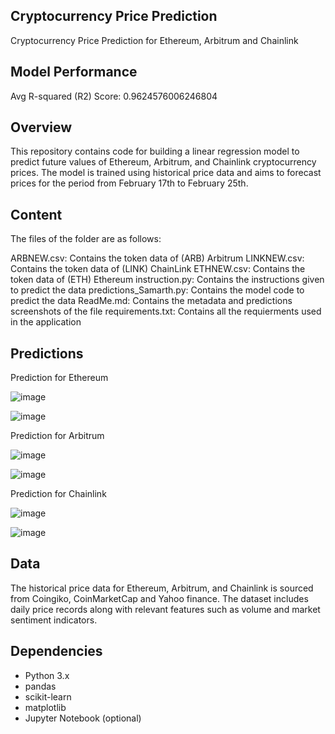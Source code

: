 ## Cryptocurrency Price Prediction
 Cryptocurrency Price Prediction for Ethereum, Arbitrum and Chainlink

## Model Performance
Avg R-squared (R2) Score: 0.9624576006246804

 ## Overview
This repository contains code for building a linear regression model to predict future values of Ethereum, Arbitrum, and Chainlink cryptocurrency prices. The model is trained using historical price data and aims to forecast prices for the period from February 17th to February 25th.

## Content
The files of the folder are as follows:

ARBNEW.csv: Contains the token data of (ARB) Arbitrum
LINKNEW.csv: Contains the token data of (LINK) ChainLink
ETHNEW.csv: Contains the token data of (ETH) Ethereum
instruction.py: Contains the instructions given to predict the data
predictions_Samarth.py: Contains the model code to predict the data
ReadMe.md: Contains the metadata and predictions screenshots of the file
requirements.txt: Contains all the requierments used in the application

## Predictions
Prediction for Ethereum

![image](https://github.com/Samarthkr2003/Predictions_Samarth/assets/89212505/114cc408-8368-4f59-af3a-1d65c88365b6)

![image](https://github.com/Samarthkr2003/Predictions_Samarth/assets/89212505/0404d415-5ed6-4fb5-be29-ccf3ec56221e)


Prediction for Arbitrum

![image](https://github.com/Samarthkr2003/Predictions_Samarth/assets/89212505/159b20c4-b521-414c-8ca2-3fb5dcdc2342)

![image](https://github.com/Samarthkr2003/Predictions_Samarth/assets/89212505/ccc03fac-92ff-4072-acca-53144353dbc1)


Prediction for Chainlink

![image](https://github.com/Samarthkr2003/Predictions_Samarth/assets/89212505/8937403a-cc09-41cc-86b9-508c4b9f7250)

![image](https://github.com/Samarthkr2003/Predictions_Samarth/assets/89212505/98e2a31a-20f7-420e-b9ed-4319cc1c777f)

## Data
The historical price data for Ethereum, Arbitrum, and Chainlink is sourced from Coingiko, CoinMarketCap and Yahoo finance. The dataset includes daily price records along with relevant features such as volume and market sentiment indicators.

## Dependencies
- Python 3.x
- pandas
- scikit-learn
- matplotlib
- Jupyter Notebook (optional)


